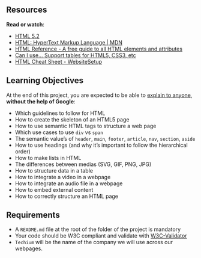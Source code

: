## Resources

**Read or watch**:

*   [HTML 5.2](/rltoken/vKPDYmtKXaKCHn5lpZXz7w "HTML 5.2")
*   [HTML: HyperText Markup Language | MDN](/rltoken/ZSMZYbNUWEhTarg4x5syCQ "HTML: HyperText Markup Language | MDN")
*   [HTML Reference - A free guide to all HTML elements and attributes](/rltoken/hPxzkJUCKscaZ1YgG0Xaig "HTML Reference - A free guide to all HTML elements and attributes")
*   [Can I use… Support tables for HTML5, CSS3, etc](/rltoken/C1sjK7n4YYmXjzgN07LgUg "Can I use... Support tables for HTML5, CSS3, etc")
*   [HTML Cheat Sheet - WebsiteSetup](/rltoken/33djKxCai7mwDufKGL7eCg "HTML Cheat Sheet - WebsiteSetup")

## Learning Objectives

At the end of this project, you are expected to be able to [explain to anyone](/rltoken/pt--DhAqMLE-NJtA1N_8hg "explain to anyone"), **without the help of Google**:

*   Which guidelines to follow for HTML
*   How to create the skeleton of an HTML5 page
*   How to use semantic HTML tags to structure a web page
*   Which use cases to use `div` vs `span`
*   The semantic value’s of `header`, `main`, `footer`, `article`, `nav`, `section`, `aside`
*   How to use headings (and why it’s important to follow the hierarchical order)
*   How to make lists in HTML
*   The differences between medias (SVG, GIF, PNG, JPG)
*   How to structure data in a table
*   How to integrate a video in a webpage
*   How to integrate an audio file in a webpage
*   How to embed external content
*   How to correctly structure an HTML page

## Requirements

*   A `README.md` file at the root of the folder of the project is mandatory
*   Your code should be W3C compliant and validate with [W3C-Validator](/rltoken/Ru21MgHZLPDcXSsUrHwKJg "W3C-Validator")
*   `Techium` will be the name of the company we will use across our webpages.
